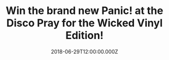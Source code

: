 ---
campaign-uuid: "c-b732b8fd-029e-4041-9b4d-8571be2e43d6"
type: "Competition"
category: "Gifts"
date: "2018-06-29T12:00:00.000Z"
end-date: "2018-07-29T23:59:00.000Z"
disable-form: false
is_promoted: false
has_entry_page: true
title: "Win the brand new Panic! at the Disco Pray for the Wicked Vinyl Edition!"
competition-description: "<p>After their number one album back in\_2016 Death Of A\
  \ Bachelor, Panic! at the Disco are back and we’ve got our hands on Panic!’s best\
  \ album yet and certainly the most well-produced: Pray for the Wicked Vinyl Edition\
  \ and we want to give it YOU!</p>\n<p>Want to indulge yourself into their new hits?\
  \ Click below for a chance to win!</p>\n"
hero-header: "Win the brand new Panic! at the Disco Pray for the Wicked Vinyl Edition!"
terms-confirmation: "N/A"
banner-img: "https://assets.expresslyapp.com/asset-3985e8e1-acfb-44e9-bf68-da375acf74db.jpg"
logo-left-href: "http://aaa.nme.com"
logo-left-image: "https://assets.expresslyapp.com/asset-380ce97d-7473-4751-a70f-6bab4a4f0999.jpg"
logo-left-title: "NME AAA"
bg-image-hero: "https://assets.expresslyapp.com/asset-f137d196-0142-40a7-aace-4b9907076fcc.jpg"
bg-image-first: "https://assets.expresslyapp.com/asset-ef28d322-38f3-4e8a-a5bc-421f2941863a.jpg"
section1-content: "<p>“Pray for the Wicked” is an homage to the successes and shortcomings\
  \ of Panic! at the Disco and their frontman, Brendon Urie.</p>\n<p>Two years after\
  \ their last album Death of a Bachelor was released, Pray for the Wicked has been\
  \ described as pop punk, alternative rock, emo and full of energy! Say Amen, High\
  \ Hopes, The Overpass or Dying in LA are some of their brand new tunes!</p>\n<p>If\
  \ you can’t wait to have the recent Panic! at the Disco album, now thanks to NME\
  \ AAA you can! because we’re giving away the brand new Panic! at the Disco Pray\
  \ for the Wicked Vinyl Edition to one our lucky NME AAA members! </p>\n<p>Maybe\
  \ its you? Enter the form below and it could be coming home with you!</p>\n"
entry-title: "Win the brand new Panic! at the Disco Pray for the Wicked Vinyl Edition!"
entry-content: "<p>Enter the draw to win the brand new Panic! at the Disco Pray for\
  \ the Wicked Vinyl Edition by completing the form below before 23:59 on 29th July\
  \ 2018.</p>\n"
has-winner: false
prize-description: "The brand new Panic! at the Disco Pray for the Wicked Vinyl Edition"
special-conditions: "Multiple entries are allowed up to one every day."
country-restrictions:
- "GB"
---